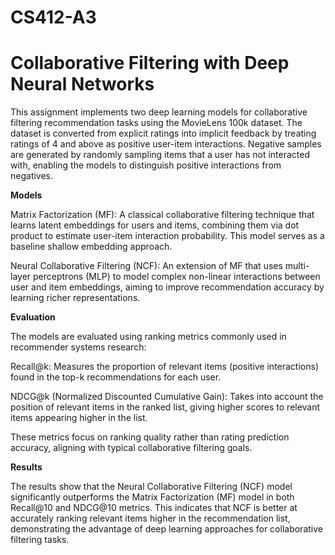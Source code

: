 # CS412-A3
# **Collaborative Filtering with Deep Neural Networks**

This assignment implements two deep learning models for collaborative filtering recommendation tasks using the MovieLens 100k dataset. The dataset is converted from explicit ratings into implicit feedback by treating ratings of 4 and above as positive user-item interactions. Negative samples are generated by randomly sampling items that a user has not interacted with, enabling the models to distinguish positive interactions from negatives.

**Models**

Matrix Factorization (MF): A classical collaborative filtering technique that learns latent embeddings for users and items, combining them via dot product to estimate user-item interaction probability. This model serves as a baseline shallow embedding approach.

Neural Collaborative Filtering (NCF): An extension of MF that uses multi-layer perceptrons (MLP) to model complex non-linear interactions between user and item embeddings, aiming to improve recommendation accuracy by learning richer representations.

**Evaluation**

The models are evaluated using ranking metrics commonly used in recommender systems research:

Recall@k: Measures the proportion of relevant items (positive interactions) found in the top-k recommendations for each user.

NDCG@k (Normalized Discounted Cumulative Gain): Takes into account the position of relevant items in the ranked list, giving higher scores to relevant items appearing higher in the list.

These metrics focus on ranking quality rather than rating prediction accuracy, aligning with typical collaborative filtering goals.


**Results**

The results show that the Neural Collaborative Filtering (NCF) model significantly outperforms the Matrix Factorization (MF) model in both Recall@10 and NDCG@10 metrics. This indicates that NCF is better at accurately ranking relevant items higher in the recommendation list, demonstrating the advantage of deep learning approaches for collaborative filtering tasks.
